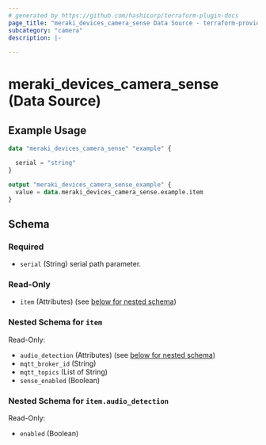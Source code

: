```yaml
---
# generated by https://github.com/hashicorp/terraform-plugin-docs
page_title: "meraki_devices_camera_sense Data Source - terraform-provider-meraki"
subcategory: "camera"
description: |-
  
---
```


# meraki_devices_camera_sense (Data Source)



## Example Usage

```terraform
data "meraki_devices_camera_sense" "example" {

  serial = "string"
}

output "meraki_devices_camera_sense_example" {
  value = data.meraki_devices_camera_sense.example.item
}
```

<!-- schema generated by tfplugindocs -->
## Schema

### Required

- `serial` (String) serial path parameter.

### Read-Only

- `item` (Attributes) (see [below for nested schema](#nestedatt--item))

<a id="nestedatt--item"></a>
### Nested Schema for `item`

Read-Only:

- `audio_detection` (Attributes) (see [below for nested schema](#nestedatt--item--audio_detection))
- `mqtt_broker_id` (String)
- `mqtt_topics` (List of String)
- `sense_enabled` (Boolean)

<a id="nestedatt--item--audio_detection"></a>
### Nested Schema for `item.audio_detection`

Read-Only:

- `enabled` (Boolean)
